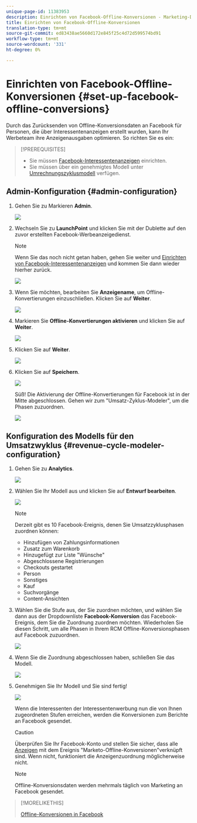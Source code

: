 ```yaml
---
unique-page-id: 11383953
description: Einrichten von Facebook-Offline-Konversionen - Marketing-Dokumente - Produktdokumentation
title: Einrichten von Facebook-Offline-Konversionen
translation-type: tm+mt
source-git-commit: ed83438ae5660d172e845f25c4d72d599574bd91
workflow-type: tm+mt
source-wordcount: '331'
ht-degree: 0%

---
```



# Einrichten von Facebook-Offline-Konversionen {#set-up-facebook-offline-conversions}

Durch das Zurücksenden von Offline-Konversionsdaten an Facebook für Personen, die über Interessentenanzeigen erstellt wurden, kann Ihr Werbeteam ihre Anzeigenausgaben optimieren. So richten Sie es ein:

>[!PREREQUISITES]
>
>* Sie müssen [Facebook-Interessentenanzeigen](/help/marketo/product-docs/demand-generation/facebook/set-up-facebook-lead-ads.md) einrichten.
>* Sie müssen über ein genehmigtes Modell unter [Umrechnungszyklusmodell](/help/marketo/product-docs/reporting/revenue-cycle-analytics/revenue-cycle-models/understanding-revenue-models.md) verfügen.


## Admin-Konfiguration {#admin-configuration}

1. Gehen Sie zu Markieren **Admin**.

   ![](assets/image2016-11-29-13-3a8-3a45.png)

1. Wechseln Sie zu **LaunchPoint** und klicken Sie mit der Dublette auf den zuvor erstellten Facebook-Werbeanzeigedienst.

   >[!NOTE]
   >
   >Wenn Sie das noch nicht getan haben, gehen Sie weiter und [Einrichten von Facebook-Interessentenanzeigen](/help/marketo/product-docs/demand-generation/facebook/set-up-facebook-lead-ads.md) und kommen Sie dann wieder hierher zurück.

   ![](assets/image2016-11-29-13-3a10-3a43.png)

1. Wenn Sie möchten, bearbeiten Sie **Anzeigename**, um Offline-Konvertierungen einzuschließen. Klicken Sie auf **Weiter**.

   ![](assets/image2016-11-29-13-3a12-3a19.png)

1. Markieren Sie **Offline-Konvertierungen aktivieren** und klicken Sie auf **Weiter**.

   ![](assets/image2016-11-29-13-3a13-3a32.png)

1. Klicken Sie auf **Weiter**.

   ![](assets/image2016-11-29-13-3a14-3a17.png)

1. Klicken Sie auf **Speichern**.

   ![](assets/image2016-11-29-13-3a14-3a52.png)

   Süß! Die Aktivierung der Offline-Konvertierungen für Facebook ist in der Mitte abgeschlossen. Gehen wir zum &quot;Umsatz-Zyklus-Modeler&quot;, um die Phasen zuzuordnen.

   ![](assets/image2016-11-29-13-3a16-3a55.png)

## Konfiguration des Modells für den Umsatzwyklus {#revenue-cycle-modeler-configuration}

1. Gehen Sie zu **Analytics**.

   ![](assets/image2016-11-29-13-3a29-3a23.png)

1. Wählen Sie Ihr Modell aus und klicken Sie auf **Entwurf bearbeiten**.

   ![](assets/image2016-11-29-13-3a31-3a6.png)

   >[!NOTE]
   >
   >Derzeit gibt es 10 Facebook-Ereignis, denen Sie Umsatzzyklusphasen zuordnen können:
   >
   >* Hinzufügen von Zahlungsinformationen
   >* Zusatz zum Warenkorb
   >* Hinzugefügt zur Liste &quot;Wünsche&quot;
   >* Abgeschlossene Registrierungen
   >* Checkouts gestartet
   >* Person
   >* Sonstiges
   >* Kauf
   >* Suchvorgänge
   >* Content-Ansichten


1. Wählen Sie die Stufe aus, der Sie zuordnen möchten, und wählen Sie dann aus der Dropdownliste **Facebook-Konversion** das Facebook-Ereignis, dem Sie die Zuordnung zuordnen möchten. Wiederholen Sie diesen Schritt, um alle Phasen in Ihrem RCM Offline-Konversionsphasen auf Facebook zuzuordnen.

   ![](assets/1-1.png)

1. Wenn Sie die Zuordnung abgeschlossen haben, schließen Sie das Modell.

   ![](assets/2.png)

1. Genehmigen Sie Ihr Modell und Sie sind fertig!

   ![](assets/image2016-11-29-15-3a6-3a30.png)

   Wenn die Interessenten der Interessentenwerbung nun die von Ihnen zugeordneten Stufen erreichen, werden die Konversionen zum Berichte an Facebook gesendet.

   >[!CAUTION]
   >
   >Überprüfen Sie Ihr Facebook-Konto und stellen Sie sicher, dass alle [Anzeigen](https://www.facebook.com/business/url/?href=%2Fbusiness%2Fhelp%2Fwww%2F1776828022605281&amp;cmsid&amp;creative=link&amp;creative_detail=advertiser-help-center&amp;create_type&amp;destination_cms_id&amp;orig_http_referrer) mit dem Ereignis &quot;Marketo-Offline-Konversionen&quot;verknüpft sind. Wenn nicht, funktioniert die Anzeigenzuordnung möglicherweise nicht.

   >[!NOTE]
   >
   >Offline-Konversionsdaten werden mehrmals täglich von Marketing an Facebook gesendet.

>[!MORELIKETHIS]
>
>[Offline-Konversionen in Facebook](/help/marketo/product-docs/demand-generation/facebook/understanding-facebook-offline-conversions.md)

